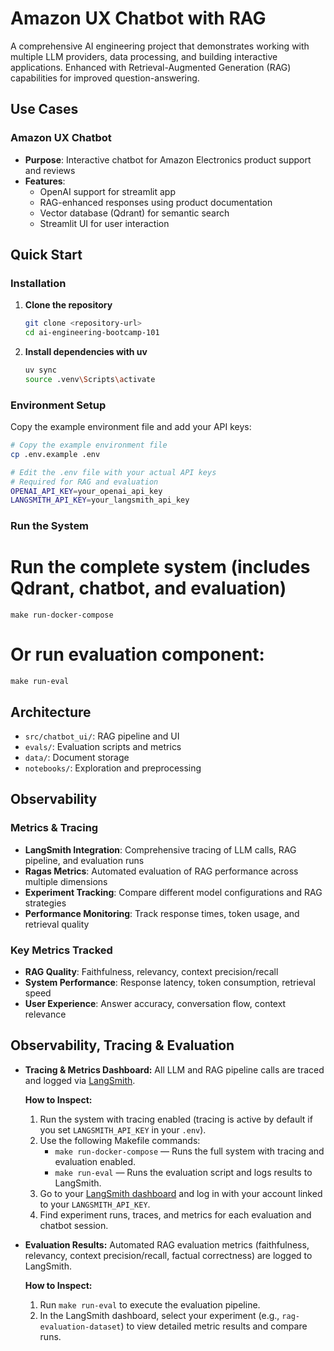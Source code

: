 # Amazon UX Chatbot with RAG

A comprehensive AI engineering project that demonstrates working with multiple LLM providers, data processing, and building interactive applications. Enhanced with Retrieval-Augmented Generation (RAG) capabilities for improved question-answering.

## Use Cases

### Amazon UX Chatbot
- **Purpose**: Interactive chatbot for Amazon Electronics product support and reviews
- **Features**:
  - OpenAI support for streamlit app
  - RAG-enhanced responses using product documentation
  - Vector database (Qdrant) for semantic search
  - Streamlit UI for user interaction


## Quick Start


### Installation

1. **Clone the repository**
   ```bash
   git clone <repository-url>
   cd ai-engineering-bootcamp-101
   ```

2. **Install dependencies with uv**
   ```bash
   uv sync
   source .venv\Scripts\activate
   ```

### Environment Setup
Copy the example environment file and add your API keys:

```bash
# Copy the example environment file
cp .env.example .env

# Edit the .env file with your actual API keys
# Required for RAG and evaluation
OPENAI_API_KEY=your_openai_api_key
LANGSMITH_API_KEY=your_langsmith_api_key
```

### Run the System

# Run the complete system (includes Qdrant, chatbot, and evaluation)
```
make run-docker-compose
```
# Or run evaluation component:
```
make run-eval
```

## Architecture
- `src/chatbot_ui/`: RAG pipeline and UI
- `evals/`: Evaluation scripts and metrics
- `data/`: Document storage
- `notebooks/`: Exploration and preprocessing

## Observability

### Metrics & Tracing
- **LangSmith Integration**: Comprehensive tracing of LLM calls, RAG pipeline, and evaluation runs
- **Ragas Metrics**: Automated evaluation of RAG performance across multiple dimensions
- **Experiment Tracking**: Compare different model configurations and RAG strategies
- **Performance Monitoring**: Track response times, token usage, and retrieval quality

### Key Metrics Tracked
- **RAG Quality**: Faithfulness, relevancy, context precision/recall
- **System Performance**: Response latency, token consumption, retrieval speed
- **User Experience**: Answer accuracy, conversation flow, context relevance

## Observability, Tracing & Evaluation

- **Tracing & Metrics Dashboard:**
  All LLM and RAG pipeline calls are traced and logged via [LangSmith](https://smith.langchain.com/).

  **How to Inspect:**
  1. Run the system with tracing enabled (tracing is active by default if you set `LANGSMITH_API_KEY` in your `.env`).
  2. Use the following Makefile commands:
     - `make run-docker-compose` — Runs the full system with tracing and evaluation enabled.
     - `make run-eval` — Runs the evaluation script and logs results to LangSmith.
  3. Go to your [LangSmith dashboard](https://smith.langchain.com/) and log in with your account linked to your `LANGSMITH_API_KEY`.
  4. Find experiment runs, traces, and metrics for each evaluation and chatbot session.

- **Evaluation Results:**
  Automated RAG evaluation metrics (faithfulness, relevancy, context precision/recall, factual correctness) are logged to LangSmith.

  **How to Inspect:**
  1. Run `make run-eval` to execute the evaluation pipeline.
  2. In the LangSmith dashboard, select your experiment (e.g., `rag-evaluation-dataset`) to view detailed metric results and compare runs.

